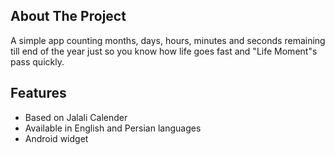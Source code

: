 ## About The Project
A simple app counting months, days, hours, minutes and seconds remaining till end of the year just so you know how life goes fast and "Life Moment"s pass quickly.
## Features
* Based on Jalali Calender
* Available in English and Persian languages
* Android widget
